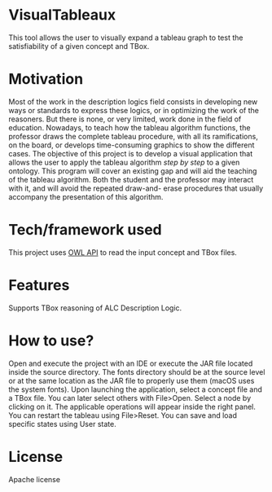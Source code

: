 VisualTableaux
===============
This tool allows the user to visually expand a tableau graph to test the satisfiability of a given concept and TBox.

Motivation
==========
Most of the work in the description logics field consists in developing new ways or standards to express these logics, or in optimizing the work of the reasoners. But there is none, or very limited, work done in the field of education. Nowadays, to teach how the tableau algorithm functions, the professor draws the complete tableau procedure, with all its ramifications, on the board, or develops time-consuming graphics to show the different cases. The objective of this project is to develop a visual application that allows the user to apply the tableau algorithm _step by step_ to a given ontology. This program will cover an existing gap and will aid the teaching of the tableau algorithm. Both the student and the professor may interact with it, and will avoid the repeated draw-and- erase procedures that usually accompany the presentation of this algorithm.

Tech/framework used
===================
This project uses [OWL API](https://github.com/owlcs/owlapi/wiki/Documentation) to read the input concept and TBox files.

Features
========
Supports TBox reasoning of ALC Description Logic.

How to use?
===========
Open and execute the project with an IDE or execute the JAR file located inside the source directory.
The fonts directory should be at the source level or at the same location as the JAR file to properly use them (macOS uses the system fonts).
Upon launching the application, select a concept file and a TBox file. You can later select others with File>Open.
Select a node by clicking on it. The applicable operations will appear inside the right panel.
You can restart the tableau using File>Reset.
You can save and load specific states using User state.

License
=======
Apache license

